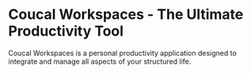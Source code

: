 # Coucal Workspaces - The Ultimate Productivity Tool

Coucal Workspaces is a personal productivity application designed to integrate and manage all aspects of your structured life.
